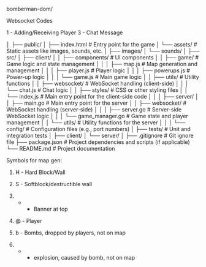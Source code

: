 bomberman-dom/

Websocket Codes

1 - Adding/Receiving Player
3 - Chat Message


│
├── public/
│   ├── index.html                # Entry point for the game
│   └── assets/                   # Static assets like images, sounds, etc.
│       ├── images/
│       └── sounds/
│
├── src/
│   ├── client/
│   │   ├── components/           # UI components
│   │   ├── game/                 # Game logic and state management
│   │   │   ├── map.js            # Map generation and management
│   │   │   ├── player.js         # Player logic
│   │   │   ├── powerups.js       # Power-up logic
│   │   │   └── game.js           # Main game logic
│   │   ├── utils/                # Utility functions
│   │   ├── websocket/            # WebSocket handling (client-side)
│   │   │   └── chat.js           # Chat logic
│   │   ├── styles/               # CSS or other styling files
│   │   └── index.js              # Main entry point for the client-side code
│   │
│   ├── server/
│   │   ├── main.go               # Main entry point for the server
│   │   ├── websocket/            # WebSocket handling (server-side)
│   │   │   ├── server.go         # Server-side WebSocket logic
│   │   │   └── game_manager.go   # Game state and player management
│   │   └── utils/                # Utility functions for the server
│   │
│   └── config/                   # Configuration files (e.g., port numbers)
│
├── tests/                        # Unit and integration tests
│   ├── client/
│   └── server/
│
├── .gitignore                     # Git ignore file
├── package.json                  # Project dependencies and scripts (if applicable)
└── README.md                     # Project documentation



Symbols for map gen:

1. H - Hard Block/Wall
2. S - Softblock/destructible wall
3. + - Banner at top
4. @ - Player


5. b - Bombs, dropped by players, not on map
6. * - explosion, caused by bomb, not on map
